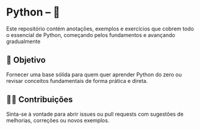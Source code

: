 # Python – 🐍
Este repositório contém anotações, exemplos e exercícios que cobrem todo o essencial de Python, começando pelos fundamentos e avançando gradualmente

## 🎯 Objetivo
Fornecer uma base sólida para quem quer aprender Python do zero ou revisar conceitos fundamentais de forma prática e direta.

## 🧑‍💻 Contribuições

Sinta-se à vontade para abrir issues ou pull requests com sugestões de melhorias, correções ou novos exemplos.
